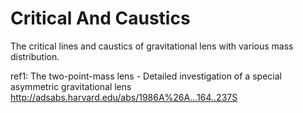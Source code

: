 # Critical And Caustics
The critical lines and caustics of  gravitational lens with various mass distribution.

ref1: The two-point-mass lens - Detailed investigation of a special asymmetric gravitational lens
http://adsabs.harvard.edu/abs/1986A%26A...164..237S





